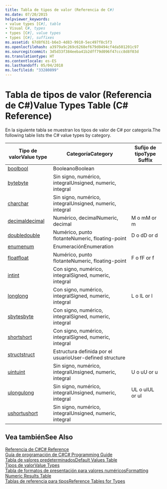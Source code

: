 ```yaml
---
title: Tabla de tipos de valor (Referencia de C#)
ms.date: 07/20/2015
helpviewer_keywords:
- value types [C#], table
- Visual C#, types
- types [C#], value types
- types [C#], suffixes
ms.assetid: 67d8f631-b6e3-4d83-9910-5ec497f8c5f3
ms.openlocfilehash: a3979a9c269c6268ef679d0494cf4da501201c97
ms.sourcegitcommit: 3d5d33f384eeba41b2dff79d096f47ccc8d8f03d
ms.translationtype: HT
ms.contentlocale: es-ES
ms.lasthandoff: 05/04/2018
ms.locfileid: "33280899"
---
```

# <a name="value-types-table-c-reference"></a><span data-ttu-id="e37a8-102">Tabla de tipos de valor (Referencia de C#)</span><span class="sxs-lookup"><span data-stu-id="e37a8-102">Value Types Table (C# Reference)</span></span>
<span data-ttu-id="e37a8-103">En la siguiente tabla se muestran los tipos de valor de C# por categoría.</span><span class="sxs-lookup"><span data-stu-id="e37a8-103">The following table lists the C# value types by category.</span></span>  
  
|<span data-ttu-id="e37a8-104">Tipo de valor</span><span class="sxs-lookup"><span data-stu-id="e37a8-104">Value type</span></span>|<span data-ttu-id="e37a8-105">Categoría</span><span class="sxs-lookup"><span data-stu-id="e37a8-105">Category</span></span>|<span data-ttu-id="e37a8-106">Sufijo de tipo</span><span class="sxs-lookup"><span data-stu-id="e37a8-106">Type Suffix</span></span>|  
|----------------|--------------|-----------------|  
|[<span data-ttu-id="e37a8-107">bool</span><span class="sxs-lookup"><span data-stu-id="e37a8-107">bool</span></span>](../../../csharp/language-reference/keywords/bool.md)|<span data-ttu-id="e37a8-108">Booleano</span><span class="sxs-lookup"><span data-stu-id="e37a8-108">Boolean</span></span>||  
|[<span data-ttu-id="e37a8-109">byte</span><span class="sxs-lookup"><span data-stu-id="e37a8-109">byte</span></span>](../../../csharp/language-reference/keywords/byte.md)|<span data-ttu-id="e37a8-110">Sin signo, numérico, integral</span><span class="sxs-lookup"><span data-stu-id="e37a8-110">Unsigned, numeric, integral</span></span>||  
|[<span data-ttu-id="e37a8-111">char</span><span class="sxs-lookup"><span data-stu-id="e37a8-111">char</span></span>](../../../csharp/language-reference/keywords/char.md)|<span data-ttu-id="e37a8-112">Sin signo, numérico, integral</span><span class="sxs-lookup"><span data-stu-id="e37a8-112">Unsigned, numeric, integral</span></span>||  
|[<span data-ttu-id="e37a8-113">decimal</span><span class="sxs-lookup"><span data-stu-id="e37a8-113">decimal</span></span>](../../../csharp/language-reference/keywords/decimal.md)|<span data-ttu-id="e37a8-114">Numérico, decimal</span><span class="sxs-lookup"><span data-stu-id="e37a8-114">Numeric, decimal</span></span>|<span data-ttu-id="e37a8-115">M o m</span><span class="sxs-lookup"><span data-stu-id="e37a8-115">M or m</span></span>|  
|[<span data-ttu-id="e37a8-116">double</span><span class="sxs-lookup"><span data-stu-id="e37a8-116">double</span></span>](../../../csharp/language-reference/keywords/double.md)|<span data-ttu-id="e37a8-117">Numérico, punto flotante</span><span class="sxs-lookup"><span data-stu-id="e37a8-117">Numeric, floating-point</span></span>|<span data-ttu-id="e37a8-118">D o d</span><span class="sxs-lookup"><span data-stu-id="e37a8-118">D or d</span></span>|  
|[<span data-ttu-id="e37a8-119">enum</span><span class="sxs-lookup"><span data-stu-id="e37a8-119">enum</span></span>](../../../csharp/language-reference/keywords/enum.md)|<span data-ttu-id="e37a8-120">Enumeración</span><span class="sxs-lookup"><span data-stu-id="e37a8-120">Enumeration</span></span>||  
|[<span data-ttu-id="e37a8-121">float</span><span class="sxs-lookup"><span data-stu-id="e37a8-121">float</span></span>](../../../csharp/language-reference/keywords/float.md)|<span data-ttu-id="e37a8-122">Numérico, punto flotante</span><span class="sxs-lookup"><span data-stu-id="e37a8-122">Numeric, floating-point</span></span>|<span data-ttu-id="e37a8-123">F o f</span><span class="sxs-lookup"><span data-stu-id="e37a8-123">F or f</span></span>|  
|[<span data-ttu-id="e37a8-124">int</span><span class="sxs-lookup"><span data-stu-id="e37a8-124">int</span></span>](../../../csharp/language-reference/keywords/int.md)|<span data-ttu-id="e37a8-125">Con signo, numérico, integral</span><span class="sxs-lookup"><span data-stu-id="e37a8-125">Signed, numeric, integral</span></span>||  
|[<span data-ttu-id="e37a8-126">long</span><span class="sxs-lookup"><span data-stu-id="e37a8-126">long</span></span>](../../../csharp/language-reference/keywords/long.md)|<span data-ttu-id="e37a8-127">Con signo, numérico, integral</span><span class="sxs-lookup"><span data-stu-id="e37a8-127">Signed, numeric, integral</span></span>|<span data-ttu-id="e37a8-128">L o l</span><span class="sxs-lookup"><span data-stu-id="e37a8-128">L or l</span></span>|  
|[<span data-ttu-id="e37a8-129">sbyte</span><span class="sxs-lookup"><span data-stu-id="e37a8-129">sbyte</span></span>](../../../csharp/language-reference/keywords/sbyte.md)|<span data-ttu-id="e37a8-130">Con signo, numérico, integral</span><span class="sxs-lookup"><span data-stu-id="e37a8-130">Signed, numeric, integral</span></span>||  
|[<span data-ttu-id="e37a8-131">short</span><span class="sxs-lookup"><span data-stu-id="e37a8-131">short</span></span>](../../../csharp/language-reference/keywords/short.md)|<span data-ttu-id="e37a8-132">Con signo, numérico, integral</span><span class="sxs-lookup"><span data-stu-id="e37a8-132">Signed, numeric, integral</span></span>||  
|[<span data-ttu-id="e37a8-133">struct</span><span class="sxs-lookup"><span data-stu-id="e37a8-133">struct</span></span>](../../../csharp/language-reference/keywords/struct.md)|<span data-ttu-id="e37a8-134">Estructura definida por el usuario</span><span class="sxs-lookup"><span data-stu-id="e37a8-134">User-defined structure</span></span>||  
|[<span data-ttu-id="e37a8-135">uint</span><span class="sxs-lookup"><span data-stu-id="e37a8-135">uint</span></span>](../../../csharp/language-reference/keywords/uint.md)|<span data-ttu-id="e37a8-136">Sin signo, numérico, integral</span><span class="sxs-lookup"><span data-stu-id="e37a8-136">Unsigned, numeric, integral</span></span>|<span data-ttu-id="e37a8-137">U o u</span><span class="sxs-lookup"><span data-stu-id="e37a8-137">U or u</span></span>|  
|[<span data-ttu-id="e37a8-138">ulong</span><span class="sxs-lookup"><span data-stu-id="e37a8-138">ulong</span></span>](../../../csharp/language-reference/keywords/ulong.md)|<span data-ttu-id="e37a8-139">Sin signo, numérico, integral</span><span class="sxs-lookup"><span data-stu-id="e37a8-139">Unsigned, numeric, integral</span></span>|<span data-ttu-id="e37a8-140">UL o ul</span><span class="sxs-lookup"><span data-stu-id="e37a8-140">UL or ul</span></span>|  
|[<span data-ttu-id="e37a8-141">ushort</span><span class="sxs-lookup"><span data-stu-id="e37a8-141">ushort</span></span>](../../../csharp/language-reference/keywords/ushort.md)|<span data-ttu-id="e37a8-142">Sin signo, numérico, integral</span><span class="sxs-lookup"><span data-stu-id="e37a8-142">Unsigned, numeric, integral</span></span>||  
  
## <a name="see-also"></a><span data-ttu-id="e37a8-143">Vea también</span><span class="sxs-lookup"><span data-stu-id="e37a8-143">See Also</span></span>  
 [<span data-ttu-id="e37a8-144">Referencia de C#</span><span class="sxs-lookup"><span data-stu-id="e37a8-144">C# Reference</span></span>](../../../csharp/language-reference/index.md)  
 [<span data-ttu-id="e37a8-145">Guía de programación de C#</span><span class="sxs-lookup"><span data-stu-id="e37a8-145">C# Programming Guide</span></span>](../../../csharp/programming-guide/index.md)  
 [<span data-ttu-id="e37a8-146">Tabla de valores predeterminados</span><span class="sxs-lookup"><span data-stu-id="e37a8-146">Default Values Table</span></span>](../../../csharp/language-reference/keywords/default-values-table.md)  
 [<span data-ttu-id="e37a8-147">Tipos de valor</span><span class="sxs-lookup"><span data-stu-id="e37a8-147">Value Types</span></span>](../../../csharp/language-reference/keywords/value-types.md)  
 [<span data-ttu-id="e37a8-148">Tabla de formatos de presentación para valores numéricos</span><span class="sxs-lookup"><span data-stu-id="e37a8-148">Formatting Numeric Results Table</span></span>](../../../csharp/language-reference/keywords/formatting-numeric-results-table.md)  
 [<span data-ttu-id="e37a8-149">Tablas de referencia para tipos</span><span class="sxs-lookup"><span data-stu-id="e37a8-149">Reference Tables for Types</span></span>](../../../csharp/language-reference/keywords/reference-tables-for-types.md)
